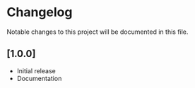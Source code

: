 # Changelog

Notable changes to this project will be documented in this file.

## [1.0.0]

- Initial release
- Documentation

